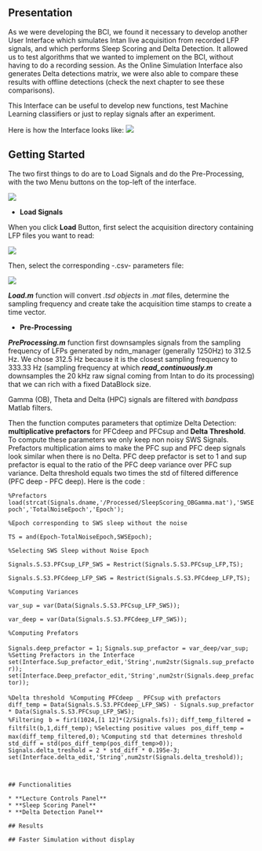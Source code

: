 ## Presentation

As we were developing the BCI, we found it necessary to develop another User Interface which simulates Intan live acquisition from recorded LFP signals, and which performs Sleep Scoring and Delta Detection. It allowed us to test algorithms that we wanted to implement on the BCI, without having to do a recording session. As the Online Simulation Interface also generates Delta detections matrix, we were also able to compare these results with offline detections (check the next chapter to see these comparisons).

This Interface can be useful to develop new functions, test Machine Learning classifiers or just to replay signals after an experiment.

Here is how the Interface looks like:
![](https://user-images.githubusercontent.com/41677251/43520501-5d61e746-9593-11e8-97c0-b8249fc95ddf.png)

## Getting Started 

The two first things to do are to Load Signals and do the Pre-Processing, with the two Menu buttons on the top-left of the interface.

![](https://user-images.githubusercontent.com/41677251/43575823-138d32be-9648-11e8-85d9-c199b531ef01.png)

* **Load Signals**

When you click **Load** Button, first select the acquisition directory containing LFP files you want to read:

![](https://user-images.githubusercontent.com/41677251/43585162-ae632b7e-9664-11e8-8442-23430e984fb2.png)

Then, select the corresponding -.csv- parameters file:

![](https://user-images.githubusercontent.com/41677251/43585227-e5b7fb54-9664-11e8-92e2-3ee5befecd7a.png)

**_Load.m_** function will convert _.tsd objects_ in _.mat_ files, determine the sampling frequency and create take the acquisition time stamps to create a time vector.

* **Pre-Processing**

**_PreProcessing.m_** function first downsamples signals from the sampling frequency of LFPs generated by ndm_manager (generally 1250Hz) to 312.5 Hz. We chose 312.5 Hz because it is the closest sampling frequency to 333.33 Hz (sampling frequency at which **_read_continuously.m_** downsamples the 20 kHz raw signal coming from Intan to do its processing) that we can rich with a fixed DataBlock size.

Gamma (OB), Theta and Delta (HPC) signals are filtered with _bandpass_ Matlab filters. 

Then the function computes parameters that optimize Delta Detection: **multiplicative prefactors** for PFCdeep and PFCsup and **Delta Threshold**. To compute these parameters we only keep non noisy SWS Signals. Prefactors multiplication aims to make the PFC sup and PFC deep signals look similar when there is no Delta. PFC deep prefactor is set to 1 and sup prefactor is equal to the ratio of the PFC deep variance over PFC sup variance. Delta threshold equals two times the std of filtered difference (PFC deep - PFC deep). Here is the code :

`%Prefactors `
`load(strcat(Signals.dname,'/Processed/SleepScoring_OBGamma.mat'),'SWSEpoch','TotalNoiseEpoch','Epoch');`

`%Epoch corresponding to SWS sleep without the noise `

`TS = and(Epoch-TotalNoiseEpoch,SWSEpoch);`

`%Selecting SWS Sleep without Noise Epoch `

`Signals.S.S3.PFCsup_LFP_SWS = Restrict(Signals.S.S3.PFCsup_LFP,TS);`

`Signals.S.S3.PFCdeep_LFP_SWS = Restrict(Signals.S.S3.PFCdeep_LFP,TS);`

`%Computing Variances `

`var_sup = var(Data(Signals.S.S3.PFCsup_LFP_SWS));`

`var_deep = var(Data(Signals.S.S3.PFCdeep_LFP_SWS));`

`%Computing Prefators `

`Signals.deep_prefactor = 1;`
`Signals.sup_prefactor = var_deep/var_sup;`
`%Setting Prefactors in the Interface `
`set(Interface.Sup_prefactor_edit,'String',num2str(Signals.sup_prefactor));`
`set(Interface.Deep_prefactor_edit,'String',num2str(Signals.deep_prefactor));`

`%Delta threshold `
`%Computing PFCdeep _ PFCsup with prefactors `
`diff_temp = Data(Signals.S.S3.PFCdeep_LFP_SWS) - Signals.sup_prefactor * Data(Signals.S.S3.PFCsup_LFP_SWS);                                 `
`%Filtering `
`b = fir1(1024,[1 12]*(2/Signals.fs));`
`diff_temp_filtered = filtfilt(b,1,diff_temp);`
`%Selecting positive values `
`pos_diff_temp = max(diff_temp_filtered,0);`
`%Computing std that determines threshold`
`std_diff = std(pos_diff_temp(pos_diff_temp>0));                            `
`Signals.delta_treshold = 2 * std_diff * 0.195e-3;`
`set(Interface.delta_edit,'String',num2str(Signals.delta_treshold));`
```


## Functionalities

* **Lecture Controls Panel** 
* **Sleep Scoring Panel**
* **Delta Detection Panel**

## Results

## Faster Simulation without display   